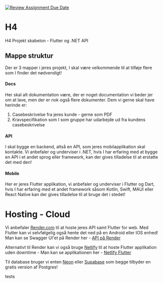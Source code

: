 [![Review Assignment Due Date](https://classroom.github.com/assets/deadline-readme-button-22041afd0340ce965d47ae6ef1cefeee28c7c493a6346c4f15d667ab976d596c.svg)](https://classroom.github.com/a/nlVhM163)
# H4

H4 Projekt skabelon - Flutter og .NET API

## Mappe struktur

Der er 3 mapper i jeres projekt, I skal være velkommende til at tilføje flere som I finder det nødvendigt!

#### Docs

Her skal alt dokumentation være, der er noget documentation vi beder jer om at lave, men der er nok også flere dokumenter. Dem vi gerne skal have herinde er:

1. Casebeskrivelse fra jeres kunde - gerne som PDF
2. Kravspecifikation som I som gruppe har udarbejde ud fra kundens casebeskrivelse

#### API

I skal bygge en backend, altså en API, som jeres mobilapplikation skal kontakte. Vi anbefaler og underviser i .NET, hvis I har erfaring med at bygge en API i et andet sprog eller framework, kan der gives tilladelse til at erstatte det med den!

#### Mobile

Her er jeres Flutter applikation, vi anbefaler og underviser i Flutter og Dart, hvis I har erfaring med et andet framework såsom Kotlin, Swift, MAUI eller React Native kan der gives tilladelse til at bruge det i stedet!

# Hosting - Cloud

Vi anbefaler [Render.com](https://render.com/) til at hoste jeres API samt Flutter for web. Med Flutter kan vi selvfølgelig også hente det ned på en Android eller IOS enhed! Man kan se Swagger UI'et på Render her - [API på Render](https://h4api.onrender.com/swagger/index.html)

Alternativt til Render kan vi også bruge [Netlify](https://netlify.app/) til at hoste Flutter applikation uden downtime - Man kan se applikationen her - [Netlify Flutter](https://h4flutter.netlify.app/)

Til database bruger vi enten [Neon](Neon.tech) eller [Supabase](https://supabase.com) som begge tilbyder en gratis version af Postgres!


tests